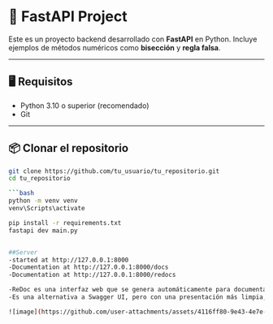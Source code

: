 # 🚀 FastAPI Project

Este es un proyecto backend desarrollado con **FastAPI** en Python. Incluye ejemplos de métodos numéricos como **bisección** y **regla falsa**.

---

## 🖥️ Requisitos

- Python 3.10 o superior (recomendado)
- Git

---

## 📦 Clonar el repositorio

```bash
git clone https://github.com/tu_usuario/tu_repositorio.git
cd tu_repositorio

```bash
python -m venv venv
venv\Scripts\activate

pip install -r requirements.txt
fastapi dev main.py


##Server 
-started at http://127.0.0.1:8000
-Documentation at http://127.0.0.1:8000/docs
-Documentation at http://127.0.0.1:8000/redocs

-ReDoc es una interfaz web que se genera automáticamente para documentar tu API. 
-Es una alternativa a Swagger UI, pero con una presentación más limpia, estructurada y orientada a la lectura técnica.

![image](https://github.com/user-attachments/assets/4116ff80-9e43-4e7e-9592-6dd6f44b1534)

